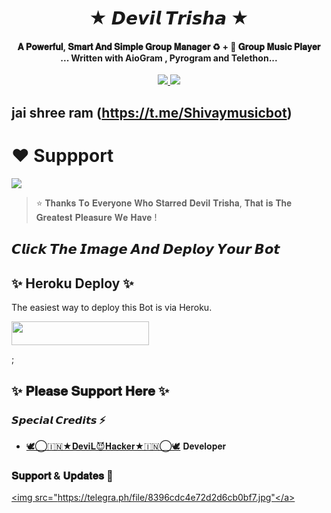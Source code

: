 <h1 align="center"><b> ★ 𝘿𝙚𝙫𝙞𝙡 𝙏𝙧𝙞𝙨𝙝𝙖 ★ </b></h1>

<h4 align="center">𝐀 𝐏𝐨𝐰𝐞𝐫𝐟𝐮𝐥, 𝐒𝐦𝐚𝐫𝐭 𝐀𝐧𝐝 𝐒𝐢𝐦𝐩𝐥𝐞 𝐆𝐫𝐨𝐮𝐩 𝐌𝐚𝐧𝐚𝐠𝐞𝐫 ♻️ + 🎵 𝐆𝐫𝐨𝐮𝐩 𝐌𝐮𝐬𝐢𝐜 𝐏𝐥𝐚𝐲𝐞𝐫 <br> ... Written with AioGram , Pyrogram and Telethon...</h4>
<p align='center'>
  <a href="https://www.python.org/" alt="made-with-python"> <img src="https://img.shields.io/badge/Made%20with-Python-1f425f.svg?style=flat-square&logo=python&color=blue" /> </a>
  <a href="https://github.com/rakeshyt/graphs/commit-activity" alt="Maintenance"> <img src="https://img.shields.io/badge/Maintained%3F-yes-green.svg?style=flat-square" /> </a>
</p>

<p align="center"><a href="https://t.m<img src="https://telegra.ph/file/ead1cc87d99b66d41b555.jpg" width="300"></a></p>

## jai shree ram (https://t.me/Shivaymusicbot)

# ❤️ Suppport
<a href="https://t.me/friends_chatting_world2k21"><img src="https://telegra.ph/file/ead1cc87d99b66d41b555.jpg"></a>
</a>


> ⭐️ 𝐓𝐡𝐚𝐧𝐤𝐬 𝐓𝐨 𝐄𝐯𝐞𝐫𝐲𝐨𝐧𝐞 𝐖𝐡𝐨 𝐒𝐭𝐚𝐫𝐫𝐞𝐝 𝐃𝐞𝐯𝐢𝐥 𝐓𝐫𝐢𝐬𝐡𝐚, 𝐓𝐡𝐚𝐭 𝐢𝐬 𝐓𝐡𝐞 𝐆𝐫𝐞𝐚𝐭𝐞𝐬𝐭 𝐏𝐥𝐞𝐚𝐬𝐮𝐫𝐞 𝐖𝐞 𝐇𝐚𝐯𝐞 !

## 𝘾𝙡𝙞𝙘𝙠 𝙏𝙝𝙚 𝙄𝙢𝙖𝙜𝙚 𝘼𝙣𝙙 𝘿𝙚𝙥𝙡𝙤𝙮 𝙔𝙤𝙪𝙧 𝘽𝙤𝙩

## ✨ Heroku Deploy ✨
The easiest way to deploy this Bot is via Heroku.

<p align="left"><a href="https://heroku.com/deploy?template=https://github.com/rakeshyt/shivam5210"> <img src="https://telegra.ph/file/f4a510a9133b2d0507997.jpg" width="220" height="38.45"/></a></p>;

## ✨ 𝐏𝐥𝐞𝐚𝐬𝐞 𝐒𝐮𝐩𝐩𝐨𝐫𝐭 𝐇𝐞𝐫𝐞 ✨

### 𝙎𝙥𝙚𝙘𝙞𝙖𝙡 𝘾𝙧𝙚𝙙𝙞𝙩𝙨 ⚡
- [🕊️⃝🇮🇳★𝐃𝐞𝐯𝐢𝐋😈𝐇𝐚𝐜𝐤𝐞𝐫★🇮🇳⃝🕊️](https://) 𝐃𝐞𝐯𝐞𝐥𝐨𝐩𝐞𝐫

### 𝐒𝐮𝐩𝐩𝐨𝐫𝐭 & 𝐔𝐩𝐝𝐚𝐭𝐞𝐬 🎑
<a href="https://t.me/friends_chatting_world2k21"><img src="https://telegra.ph/file/8396cdc4e72d2d6cb0bf7.jpg"</a> <a href="https://t.me/friends_chatting_world2k21"></a>
